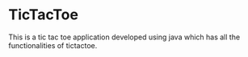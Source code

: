 # TicTacToe
This is a tic tac toe application developed using java which has all the functionalities of tictactoe.
